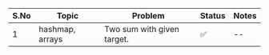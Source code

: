 | **S.No** | **Topic**            | **Problem**                                              | **Status**   | **Notes** |
|----------|----------------------|----------------------------------------------------------|--------------|-----------|
| 1        |hashmap, arrays                | Two sum with given target.                              | ✅   | --        |